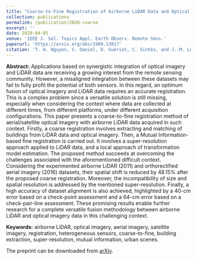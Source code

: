 ```yaml
---
title: "Coarse-to-Fine Registration of Airborne LiDAR Data and Optical Imagery on Urban Scenes"
collection: publications
permalink: /publication/2020-coarse
excerpt: ''
date: 2020-04-05
venue: 'IEEE J. Sel. Topics Appl. Earth Observ. Remote Sens.'
paperurl: 'https://arxiv.org/abs/1909.13817'
citation: 'T. H. Nguyen, S. Daniel, D. Guériot, C. Sintès, and J.-M. Le Caillec. (2020). &quot;Coarse-to-Fine Registration of Airborne LiDAR Data and Optical Imagery on Urban Scenes.&quot; <i>IEEE J. Sel. Topics Appl. Earth Observ. Remote Sens.</i>. X(x). DOI: 10.1109/JSTARS.2020.2987305'
---
```


**Abstract:** Applications based on synergistic integration of optical imagery and LiDAR data are receiving a growing interest from the remote sensing community. However, a misaligned integration between these datasets may fail to fully profit the potential of both sensors. In this regard, an optimum fusion of optical imagery and LiDAR data requires an accurate registration. This is a complex problem since a versatile solution is still missing, especially when considering the context where data are collected at different times, from different platforms, under different acquisition configurations. This paper presents a coarse-to-fine registration method of aerial/satellite optical imagery with airborne LiDAR data acquired in such context. Firstly, a coarse registration involves extracting and matching of buildings from LiDAR data and optical imagery. Then, a Mutual Information-based fine registration is carried out. It involves a super-resolution approach applied to LiDAR data, and a local approach of transformation model estimation. The proposed method succeeds at overcoming the challenges associated with the aforementioned difficult context. Considering the experimented airborne LiDAR (2011) and orthorectified aerial imagery (2016) datasets, their spatial shift is reduced by 48.15% after the proposed coarse registration. Moreover, the incompatibility of size and spatial resolution is addressed by the mentioned super-resolution. Finally, a high accuracy of dataset alignment is also achieved, highlighted by a 40-cm error based on a check-point assessment and a 64-cm error based on a check-pair-line assessment. These promising results enable further research for a complete versatile fusion methodology between airborne LiDAR and optical imagery data in this challenging context.

**Keywords:** airborne LiDAR, optical imagery, aerial imagery, satellite imagery, registration, heterogeneous sensors, coarse-to-fine, building extraction, super-resolution, mutual information, urban scenes.

The preprint can be downloaded from [arXiv](https://arxiv.org/abs/1909.13817).
